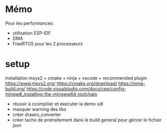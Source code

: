 # Mémo

Pour les performances:
- utilisation ESP-IDF
- DMA
- FreeRTOS pour les 2 processeurs


# setup
installation msys2 + cmake + ninja + vscode + recommended plugin
https://www.msys2.org/
https://cmake.org/download/
https://ninja-build.org/
https://code.visualstudio.com/docs/cpp/config-mingw#_installing-the-mingww64-toolchain

- réussir à ccompilier et executer la demo sdl
- masquer warning des libs
- créer drawio_converter
- créer tache de pretraitement dans le build general pour génrer le fichier json